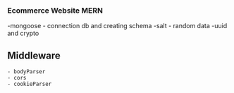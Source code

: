 ### Ecommerce Website MERN 
-mongoose - connection db and creating schema
-salt - random data
-uuid and crypto

## Middleware
    - bodyParser
    - cors
    - cookieParser